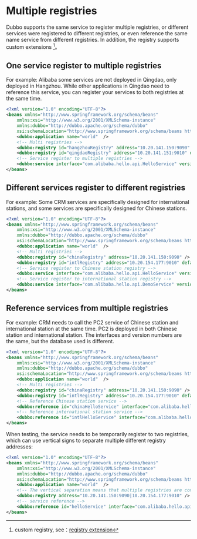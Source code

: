 # Multiple registries

Dubbo supports the same service to register multiple registries, or different services were registered to different registries, or even reference the same name service from different registries. In addition, the registry supports custom extensions [^1]。

## One service register to multiple registries

For example: Alibaba some services are not deployed in Qingdao, only deployed in Hangzhou. While other applications in Qingdao need to reference this service, you can register your services to both registries at the same time.

```xml
<?xml version="1.0" encoding="UTF-8"?>
<beans xmlns="http://www.springframework.org/schema/beans"
    xmlns:xsi="http://www.w3.org/2001/XMLSchema-instance"
    xmlns:dubbo="http://dubbo.apache.org/schema/dubbo"
    xsi:schemaLocation="http://www.springframework.org/schema/beans http://www.springframework.org/schema/beans/spring-beans-4.3.xsd http://dubbo.apache.org/schema/dubbo http://dubbo.apache.org/schema/dubbo/dubbo.xsd">
    <dubbo:application name="world"  />
    <!-- Multi registries -->
    <dubbo:registry id="hangzhouRegistry" address="10.20.141.150:9090" />
    <dubbo:registry id="qingdaoRegistry" address="10.20.141.151:9010" default="false" />
    <!-- Service register to multiple registries -->
    <dubbo:service interface="com.alibaba.hello.api.HelloService" version="1.0.0" ref="helloService" registry="hangzhouRegistry,qingdaoRegistry" />
</beans>
```

## Different services register to different registries

For example: Some CRM services are specifically designed for international stations, and some services are specifically designed for Chinese stations.

```xml
<?xml version="1.0" encoding="UTF-8"?>
<beans xmlns="http://www.springframework.org/schema/beans"
    xmlns:xsi="http://www.w3.org/2001/XMLSchema-instance"
    xmlns:dubbo="http://dubbo.apache.org/schema/dubbo"
    xsi:schemaLocation="http://www.springframework.org/schema/beans http://www.springframework.org/schema/beans/spring-beans-4.3.xsd http://dubbo.apache.org/schema/dubbo http://dubbo.apache.org/schema/dubbo/dubbo.xsd">
    <dubbo:application name="world"  />
    <!-- Multi registries -->
    <dubbo:registry id="chinaRegistry" address="10.20.141.150:9090" />
    <dubbo:registry id="intlRegistry" address="10.20.154.177:9010" default="false" />
    <!-- Service register to Chinese station registry -->
    <dubbo:service interface="com.alibaba.hello.api.HelloService" version="1.0.0" ref="helloService" registry="chinaRegistry" />
    <!-- Service register to international station registry -->
    <dubbo:service interface="com.alibaba.hello.api.DemoService" version="1.0.0" ref="demoService" registry="intlRegistry" />
</beans>
```


## Reference services from multiple registries

For example: CRM needs to call the PC2 service of Chinese station and international station at the same time. PC2 is deployed in both Chinese station and international station. The interfaces and version numbers are the same, but the database used is different.

```xml
<?xml version="1.0" encoding="UTF-8"?>
<beans xmlns="http://www.springframework.org/schema/beans"
    xmlns:xsi="http://www.w3.org/2001/XMLSchema-instance"
    xmlns:dubbo="http://dubbo.apache.org/schema/dubbo"
    xsi:schemaLocation="http://www.springframework.org/schema/beans http://www.springframework.org/schema/beans/spring-beans-4.3.xsd http://dubbo.apache.org/schema/dubbo http://dubbo.apache.org/schema/dubbo/dubbo.xsd">
    <dubbo:application name="world"  />
    <!-- Multi registries -->
    <dubbo:registry id="chinaRegistry" address="10.20.141.150:9090" />
    <dubbo:registry id="intlRegistry" address="10.20.154.177:9010" default="false" />
    <!-- Reference Chinese station service -->
    <dubbo:reference id="chinaHelloService" interface="com.alibaba.hello.api.HelloService" version="1.0.0" registry="chinaRegistry" />
    <!-- Reference international station service -->
    <dubbo:reference id="intlHelloService" interface="com.alibaba.hello.api.HelloService" version="1.0.0" registry="intlRegistry" />
</beans>
```

When testing, the service needs to be temporarily register to two registries, which can use vertical signs to separate multiple different registry addresses:

```xml
<?xml version="1.0" encoding="UTF-8"?>
<beans xmlns="http://www.springframework.org/schema/beans"
    xmlns:xsi="http://www.w3.org/2001/XMLSchema-instance"
    xmlns:dubbo="http://dubbo.apache.org/schema/dubbo"
    xsi:schemaLocation="http://www.springframework.org/schema/beans http://www.springframework.org/schema/beans/spring-beans-4.3.xsd http://dubbo.apache.org/schema/dubbo http://dubbo.apache.org/schema/dubbo/dubbo.xsd">
    <dubbo:application name="world"  />
    <!-- The vertical separation means that multiple registries are connected at the same time. Multiple cluster addresses of the same registry are separated by commas -->
    <dubbo:registry address="10.20.141.150:9090|10.20.154.177:9010" />
    <!-- service reference -->
    <dubbo:reference id="helloService" interface="com.alibaba.hello.api.HelloService" version="1.0.0" />
</beans>
```

[^1]: custom registry, see：[registry extension](http://dubbo.apache.org/en-us/docs/dev/impls/registry.html)
